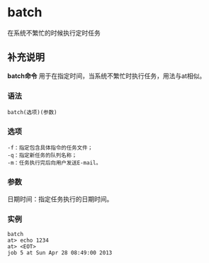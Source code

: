 batch
===

在系统不繁忙的时候执行定时任务

## 补充说明

**batch命令** 用于在指定时间，当系统不繁忙时执行任务，用法与at相似。

### 语法  

```
batch(选项)(参数)
```

### 选项  

```
-f：指定包含具体指令的任务文件；
-q：指定新任务的队列名称；
-m：任务执行完后向用户发送E-mail。
```

### 参数  

日期时间：指定任务执行的日期时间。

### 实例  

```
batch 
at> echo 1234
at> <EOT>
job 5 at Sun Apr 28 08:49:00 2013
```


<!-- Linux命令行搜索引擎：https://jaywcjlove.github.io/linux-command/ -->